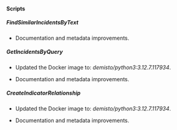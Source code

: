 #### Scripts

##### FindSimilarIncidentsByText

- Documentation and metadata improvements.
##### GetIncidentsByQuery
- Updated the Docker image to: *demisto/python3:3.12.7.117934*.

- Documentation and metadata improvements.
##### CreateIndicatorRelationship
- Updated the Docker image to: *demisto/python3:3.12.7.117934*.

- Documentation and metadata improvements.